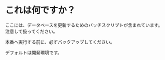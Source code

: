 # これは何ですか？

ここには、データベースを更新するためのバッチスクリプトが含まれています。
注意して扱ってください。

本番へ実行する前に、必ずバックアップしてください。

デフォルトは開発環境です。
